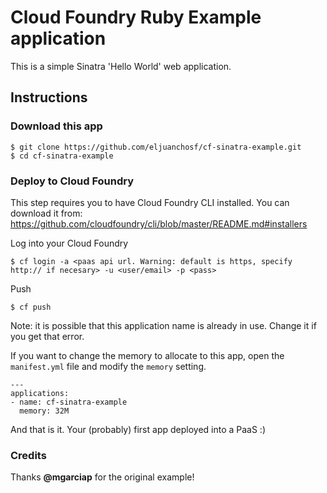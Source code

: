Cloud Foundry Ruby Example application
===============

This is a simple Sinatra 'Hello World' web application.


## Instructions

### Download this app
```
$ git clone https://github.com/eljuanchosf/cf-sinatra-example.git
$ cd cf-sinatra-example
```

### Deploy to Cloud Foundry
This step requires you to have Cloud Foundry CLI installed. You can download it from: https://github.com/cloudfoundry/cli/blob/master/README.md#installers

Log into your Cloud Foundry
```
$ cf login -a <paas api url. Warning: default is https, specify http:// if necesary> -u <user/email> -p <pass>
```

Push
```
$ cf push
```
Note: it is possible that this application name is already in use. Change it if you get that error.

If you want to change the memory to allocate to this app, open the `manifest.yml` file and modify the `memory` setting.
```
---
applications:
- name: cf-sinatra-example
  memory: 32M
```

And that is it. Your (probably) first app deployed into a PaaS :)

### Credits

Thanks **@mgarciap** for the original example!
